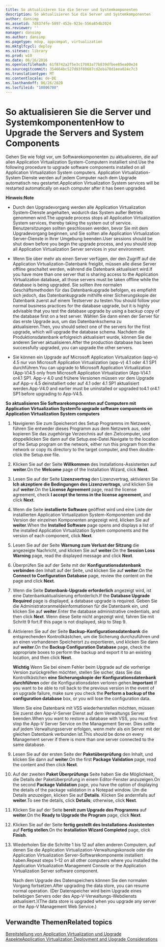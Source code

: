 ```yaml
---
title: So aktualisieren Sie die Server und Systemkomponenten
description: So aktualisieren Sie die Server und Systemkomponenten
author: dansimp
ms.assetid: 7d8374fe-5897-452e-923e-556a854b2024
ms.reviewer: ''
manager: dansimp
ms.author: dansimp
ms.pagetype: mdop, appcompat, virtualization
ms.mktglfcycl: deploy
ms.sitesec: library
ms.prod: w10
ms.date: 06/16/2016
ms.openlocfilehash: 61f8742a2f5e3c17083a77b839dfbee85ea00e24
ms.sourcegitcommit: 354664bc527d93f80687cd2eba70d1eea024c7c3
ms.translationtype: MT
ms.contentlocale: de-DE
ms.lasthandoff: 06/26/2020
ms.locfileid: "10806700"
---
```

# <span data-ttu-id="b2060-103">So aktualisieren Sie die Server und Systemkomponenten</span><span class="sxs-lookup"><span data-stu-id="b2060-103">How to Upgrade the Servers and System Components</span></span>


<span data-ttu-id="b2060-104">Gehen Sie wie folgt vor, um Softwarekomponenten zu aktualisieren, die auf allen Application Virtualization System-Computern installiert sind.</span><span class="sxs-lookup"><span data-stu-id="b2060-104">Use the following procedure to upgrade software components installed on all Application Virtualization System computers.</span></span> <span data-ttu-id="b2060-105">Application Virtualization-System Dienste werden auf jedem Computer nach dem Upgrade automatisch neu gestartet.</span><span class="sxs-lookup"><span data-stu-id="b2060-105">Application Virtualization System services will be restarted automatically on each computer after it has been upgraded.</span></span>

**<span data-ttu-id="b2060-106">Hinweis:</span><span class="sxs-lookup"><span data-stu-id="b2060-106">Note</span></span>**  
-   <span data-ttu-id="b2060-107">Durch den Upgradevorgang werden alle Application Virtualization System-Dienste angehalten, wodurch das System außer Betrieb genommen wird.</span><span class="sxs-lookup"><span data-stu-id="b2060-107">The upgrade process stops all Application Virtualization System services, thereby taking the system out of service.</span></span> <span data-ttu-id="b2060-108">Benutzersitzungen sollten geschlossen werden, bevor Sie mit dem Upgradevorgang beginnen, und Sie sollten alle Application Virtualization Server-Dienste in Ihrer Umgebung beenden.</span><span class="sxs-lookup"><span data-stu-id="b2060-108">User sessions should be shut down before you begin the upgrade process, and you should stop all Application Virtualization Server services in your environment.</span></span>

-   <span data-ttu-id="b2060-109">Wenn Sie über mehr als einen Server verfügen, der den Zugriff auf die Application Virtualization-Datenbank freigibt, müssen alle diese Server offline geschaltet werden, während die Datenbank aktualisiert wird.</span><span class="sxs-lookup"><span data-stu-id="b2060-109">If you have more than one server that is sharing access to the Application Virtualization database, all those servers must be taken offline while the database is being upgraded.</span></span> <span data-ttu-id="b2060-110">Sie sollten ihre normalen Geschäftsmethoden für das Datenbankupgrade befolgen, es empfiehlt sich jedoch, das Datenbankupgrade mithilfe einer Sicherungskopie der Datenbank zuerst auf einem Testserver zu testen.</span><span class="sxs-lookup"><span data-stu-id="b2060-110">You should follow your normal business practices for the database upgrade, but it is highly advisable that you test the database upgrade by using a backup copy of the database first on a test server.</span></span> <span data-ttu-id="b2060-111">Wählen Sie dann einen der Server für das erste Upgrade aus, um das Datenbankschema zu aktualisieren.</span><span class="sxs-lookup"><span data-stu-id="b2060-111">Then, you should select one of the servers for the first upgrade, which will upgrade the database schema.</span></span> <span data-ttu-id="b2060-112">Nachdem die Produktionsdatenbank erfolgreich aktualisiert wurde, können Sie die anderen Server aktualisieren.</span><span class="sxs-lookup"><span data-stu-id="b2060-112">After the production database has been successfully upgraded, you can upgrade the other servers.</span></span>

-   <span data-ttu-id="b2060-113">Sie können ein Upgrade auf Microsoft Application Virtualization (app-v) 4.5 nur von Microsoft Application Virtualization (app-v) 4.1 oder 4.1 SP1 durchführen.</span><span class="sxs-lookup"><span data-stu-id="b2060-113">You can upgrade to Microsoft Application Virtualization (App-V)4.5 only from Microsoft Application Virtualization (App-V)4.1 or4.1 SP1.</span></span> <span data-ttu-id="b2060-114">App-v 4.0 und frühere Versionen müssen vor dem Upgrade auf App-v 4.5 deinstalliert oder auf 4.1 oder 4.1 SP1 aktualisiert werden.</span><span class="sxs-lookup"><span data-stu-id="b2060-114">App-V4.0 and earlier must be uninstalled or upgraded to4.1 or4.1 SP1 before upgrading to App-V4.5.</span></span>

 

**<span data-ttu-id="b2060-115">So aktualisieren Sie Softwarekomponenten auf Computern mit Application Virtualization System</span><span class="sxs-lookup"><span data-stu-id="b2060-115">To upgrade software components on Application Virtualization System computers</span></span>**

1.  <span data-ttu-id="b2060-116">Navigieren Sie zum Speicherort des Setup Programms im Netzwerk, führen Sie entweder dieses Programm aus dem Netzwerk aus, oder kopieren Sie das zugehörige Verzeichnis auf den Zielcomputer, und doppelklicken Sie dann auf die Setup.exe-Datei.</span><span class="sxs-lookup"><span data-stu-id="b2060-116">Navigate to the location of the Setup program on the network, either run this program from the network or copy its directory to the target computer, and then double-click the Setup.exe file.</span></span>

2.  <span data-ttu-id="b2060-117">Klicken Sie auf der Seite **Willkommen** des Installations-Assistenten auf **weiter**.</span><span class="sxs-lookup"><span data-stu-id="b2060-117">On the **Welcome** page of the Installation Wizard, click **Next**.</span></span>

3.  <span data-ttu-id="b2060-118">Lesen Sie auf der Seite **Lizenzvertrag** den Lizenzvertrag, aktivieren Sie **Ich akzeptiere die Bedingungen des Lizenzvertrags**, und klicken Sie auf **weiter**.</span><span class="sxs-lookup"><span data-stu-id="b2060-118">On the **License Agreement** page, read the license agreement, check **I accept the terms in the license agreement**, and click **Next**.</span></span>

4.  <span data-ttu-id="b2060-119">Wenn die Seite **installierte Software** geöffnet wird und eine Liste der installierten Application Virtualization System-Komponenten und die Version der einzelnen Komponenten angezeigt wird, klicken Sie auf **weiter**.</span><span class="sxs-lookup"><span data-stu-id="b2060-119">When the **Installed Software** page opens and displays a list of the installed Application Virtualization System components and the version of each component, click **Next**.</span></span>

5.  <span data-ttu-id="b2060-120">Lesen Sie auf der Seite **Warnung zum Verlust der Sitzung** die angezeigte Nachricht, und klicken Sie auf **weiter**.</span><span class="sxs-lookup"><span data-stu-id="b2060-120">On the **Session Loss Warning** page, read the displayed message and click **Next**.</span></span>

6.  <span data-ttu-id="b2060-121">Überprüfen Sie auf der Seite mit der **Konfigurationsdatenbank verbinden** den Inhalt auf der Seite, und klicken Sie auf **weiter**.</span><span class="sxs-lookup"><span data-stu-id="b2060-121">On the **Connect to Configuration Database** page, review the content on the page and click **Next**.</span></span>

7.  <span data-ttu-id="b2060-122">Wenn die Seite **Datenbank-Upgrade erforderlich** angezeigt wird, ist eine Datenbankaktualisierung erforderlich.</span><span class="sxs-lookup"><span data-stu-id="b2060-122">If the **Database Upgrade Required** page is displayed, a database upgrade is required.</span></span> <span data-ttu-id="b2060-123">Geben Sie die Administratoranmeldeinformationen für die Datenbank ein, und klicken Sie auf **weiter**.</span><span class="sxs-lookup"><span data-stu-id="b2060-123">Enter the database administrative credentials, and then click **Next**.</span></span> <span data-ttu-id="b2060-124">Wenn diese Seite nicht angezeigt wird, fahren Sie mit Schritt 9 fort.</span><span class="sxs-lookup"><span data-stu-id="b2060-124">If this page is not displayed, skip to Step 9.</span></span>

8.  <span data-ttu-id="b2060-125">Aktivieren Sie auf der Seite **Backup-Konfigurationsdatenbank** die entsprechenden Kontrollkästchen, um die Sicherung durchzuführen und an einen vorhandenen Speicherort zu exportieren, und klicken Sie dann auf **weiter**.</span><span class="sxs-lookup"><span data-stu-id="b2060-125">On the **Backup Configuration Database** page, check the appropriate boxes to perform the backup and export it to an existing location, and then click **Next**.</span></span>

    <span data-ttu-id="b2060-126">**Wichtig**  Wenn Sie bei einem Fehler beim Upgrade auf die vorherige Version zurückgreifen möchten, stellen Sie sicher, dass Sie das Kontrollkästchen **eine Sicherungskopie der Konfigurationsdatenbank durchführen** oder die Konfigurationsdaten verloren gehen.</span><span class="sxs-lookup"><span data-stu-id="b2060-126">**Important** If you want to be able to roll back to the previous version in the event of an upgrade failure, make sure you check the **Perform a backup of the configuration database** box, or you will lose the configuration data.</span></span>

    <span data-ttu-id="b2060-127">Wenn Sie eine Datenbank mit VSS wiederherstellen möchten, müssen Sie zuerst den App-V-Server Dienst auf dem Verwaltungs Server beenden.</span><span class="sxs-lookup"><span data-stu-id="b2060-127">When you want to restore a database with VSS, you must first stop the App-V Server Service on the Management Server.</span></span> <span data-ttu-id="b2060-128">Dies sollte auf jedem Verwaltungsserver erfolgen, wenn mehr als ein Server mit der gleichen Datenbank verbunden ist.</span><span class="sxs-lookup"><span data-stu-id="b2060-128">This should be done on every Management server if there is more than one server connected to the same database.</span></span>

     

9.  <span data-ttu-id="b2060-129">Lesen Sie auf der ersten Seite der **Paketüberprüfung** den Inhalt, und klicken Sie dann auf **weiter**.</span><span class="sxs-lookup"><span data-stu-id="b2060-129">On the first **Package Validation** page, read the content and then click **Next**.</span></span>

10. <span data-ttu-id="b2060-130">Auf der zweiten **Paket Überprüfungs** Seite haben Sie die Möglichkeit, die Details der Paketüberprüfung in einem Editor-Fenster anzuzeigen.</span><span class="sxs-lookup"><span data-stu-id="b2060-130">On the second **Package Validation** page, you have the option of displaying the details of the package validation in a Notepad window.</span></span> <span data-ttu-id="b2060-131">Um die Details anzuzeigen, klicken Sie auf **Details**. Klicken Sie andernfalls auf **weiter**.</span><span class="sxs-lookup"><span data-stu-id="b2060-131">To see the details, click **Details**; otherwise, click **Next**.</span></span>

11. <span data-ttu-id="b2060-132">Klicken Sie auf der Seite **bereit zum Upgrade des Programms** auf **weiter**.</span><span class="sxs-lookup"><span data-stu-id="b2060-132">On the **Ready to Upgrade the Program** page, click **Next**.</span></span>

12. <span data-ttu-id="b2060-133">Klicken Sie auf der Seite **fertig gestellt des Installations-Assistenten** auf **Fertig stellen**.</span><span class="sxs-lookup"><span data-stu-id="b2060-133">On the **Installation Wizard Completed** page, click **Finish**.</span></span>

13. <span data-ttu-id="b2060-134">Wiederholen Sie die Schritte 1 bis 12 auf allen anderen Computern, auf denen Sie die Application Virtualization-Verwaltungskonsole oder die Application Virtualization Server-Softwarekomponente installiert haben.</span><span class="sxs-lookup"><span data-stu-id="b2060-134">Repeat steps 1–12 on all other computers where you installed the Application Virtualization Management Console or the Application Virtualization Server software component.</span></span>

    <span data-ttu-id="b2060-135">Nach dem Upgrade des Datenspeichers können Sie den normalen Vorgang fortsetzen.</span><span class="sxs-lookup"><span data-stu-id="b2060-135">After upgrading the data store, you can resume normal operation.</span></span> <span data-ttu-id="b2060-136">(Der Datenspeicher wird beim Upgrade eines beliebigen Servers oder des App-V-Verwaltungs-Webdiensts aktualisiert.)</span><span class="sxs-lookup"><span data-stu-id="b2060-136">(The data store is upgraded when you upgrade any server or the App-V Management Web Service.)</span></span>

## <span data-ttu-id="b2060-137">Verwandte Themen</span><span class="sxs-lookup"><span data-stu-id="b2060-137">Related topics</span></span>


[<span data-ttu-id="b2060-138">Bereitstellung von Application Virtualization und Upgrade Aspekte</span><span class="sxs-lookup"><span data-stu-id="b2060-138">Application Virtualization Deployment and Upgrade Considerations</span></span>](application-virtualization-deployment-and-upgrade-considerations.md)

 

 





